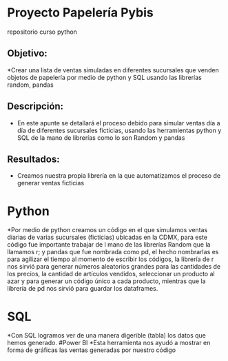 # Proyecto Papelería Pybis
repositorio curso python 
## Objetivo:
*Crear una lista de ventas simuladas en diferentes sucursales que venden objetos de papelería por medio de python y SQL usando las librerías random, pandas 
## Descripción:
* En este apunte se detallará el proceso debido para simular ventas día a día de diferentes sucursales ficticias, usando las herramientas python y SQL de la mano de librerías como lo son Random y pandas
## Resultados:
* Creamos nuestra propia librería en la que automatizamos el proceso de generar ventas ficticias

# Python
*Por medio de python creamos un código en el que simulamos ventas diarias de varias sucursales (ficticias) ubicadas en la CDMX, para este código fue importante trabajar de l mano de las librerías Random que la llamamos r; y pandas que fue nombrada como pd, el hecho nombrarlas es para agilizar el tiempo al momento de escribir los códigos, la librería de r nos sirvió para generar números aleatorios grandes para las cantidades de los precios, la cantidad de artículos vendidos, seleccionar un producto al azar y para generar un código único a cada producto, mientras que la librería de pd nos sirvió para guardar los dataframes.
# SQL
*Con SQL logramos ver de una manera digerible (tabla) los datos que hemos generado. 
#Power BI
*Esta herramienta nos ayudó a mostrar en forma de gráficas las ventas generadas por nuestro código
